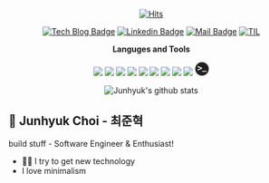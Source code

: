 <div align=center>

[![Hits](https://hits.seeyoufarm.com/api/count/incr/badge.svg?url=https%3A%2F%2Fgithub.com%2Fhshine1226%2Fhit-counter)](https://hits.seeyoufarm.com)
  
</div>

<div align=center>
  
[![Tech Blog Badge](http://img.shields.io/badge/-Tech%20blog-000000?style=flat-square&logo=Medium&link=https://medium.com/@hshine1226)](https://medium.com/@hshine1226) [![Linkedin Badge](https://img.shields.io/badge/-LinkedIn-blue?style=flat-square&logo=Linkedin&logoColor=white&link=https://www.linkedin.com/in/junhyuk-choi-2814071aa/)](https://www.linkedin.com/in/junhyuk-choi-2814071aa/) [![Mail Badge](https://img.shields.io/badge/Mail-d14836?style=flat-square&logo=Microsoft-Outlook&logoColor=white&link=mailto:junhyuk.dev.outlook.kr)](mailto:junhyuk.dev.outlook.kr) [![TIL](https://img.shields.io/badge/TIL(TodayILeaned)-orange)](https://hshine1226.github.io/TIL/)

</div>

<div align=center>
  
**Languges and Tools**
  
</div>

<div align=center>
<code><img height="25" src="https://user-images.githubusercontent.com/47877911/88287732-af825c80-cd2d-11ea-9a56-bf85549e3fc4.png"></code> <!--Javascript-->
<code><img height="25" src="https://user-images.githubusercontent.com/47877911/88288767-33891400-cd2f-11ea-81cd-b6a089ab4a24.png"></code> <!--ES6-->
<code><img height="25" src="https://user-images.githubusercontent.com/31975706/112001023-e1b8b800-8b61-11eb-9608-d8a77c360028.png"></code> <!--NodeJS--> 
<code><img height="25" src="https://user-images.githubusercontent.com/31975706/111999911-c8fbd280-8b60-11eb-8c69-75908f2aec1e.png"></code> <!--Python-->
<code><img height="25" src="https://user-images.githubusercontent.com/47877911/88288497-d42b0400-cd2e-11ea-819f-e2fa50f5e60b.png"></code> <!--MongoDB-->
<code><img height="25" src="https://user-images.githubusercontent.com/31975706/111998418-52aaa080-8b5f-11eb-889f-ca72d5357b0e.png"></code> <!--Postgresql-->
<code><img height="25" src="https://user-images.githubusercontent.com/47877911/88288382-aa71dd00-cd2e-11ea-8fc2-a1f7ae93de63.png"></code> <!--React-->
<code><img height="25" src="https://user-images.githubusercontent.com/31975706/111998874-c8af0780-8b5f-11eb-8e14-bad4b5d1030c.png"></code> <!--Docker-->
  <code><img height="25" src="https://user-images.githubusercontent.com/31975706/112001500-5e4b9680-8b62-11eb-86b8-0fa19d707251.png"></code> <!--GCP-->
<code><img height="25" src="https://raw.githubusercontent.com/github/explore/80688e429a7d4ef2fca1e82350fe8e3517d3494d/topics/terminal/terminal.png"></code> <!--Terminal-->
</div>

<div align=center>
  
![Junhyuk's github stats](https://github-readme-stats.vercel.app/api?username=hshine1226&show_icons=true&hide_border=true)

</div>

## 👦 Junhyuk Choi - 최준혁

build stuff - Software Engineer & Enthusiast!

- 👨‍💻 I try to get new technology
- I love minimalism
